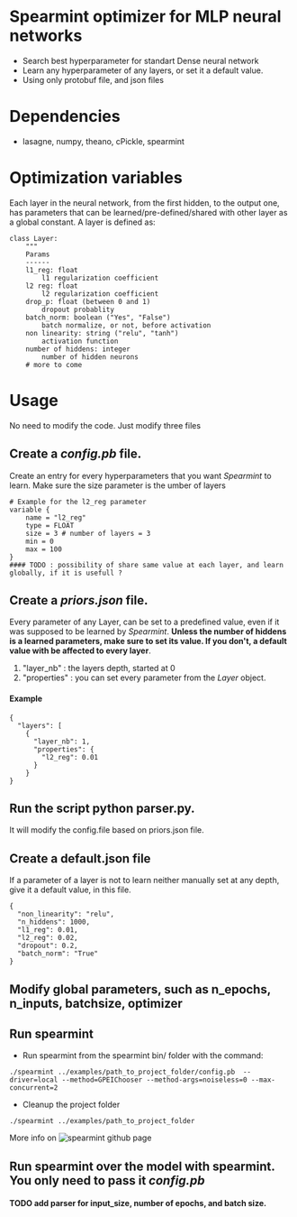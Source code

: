 # Spearmint optimizer for MLP neural networks
* Search best hyperparameter for standart Dense neural network
* Learn any hyperparameter of any layers, or set it a default value.
* Using only protobuf file, and json files

# Dependencies
* lasagne, numpy, theano, cPickle, spearmint

# Optimization variables
Each layer in the neural network, from the first hidden, to the output one, has parameters that can be learned/pre-defined/shared with other layer as a global constant. A layer is defined as:
```
class Layer:
	"""
	Params
	------	
	l1_reg: float
		l1 regularization coefficient	
	l2 reg: float
		l2 regularization coefficient
	drop_p: float (between 0 and 1)
		dropout probablity
	batch_norm: boolean ("Yes", "False")
		batch normalize, or not, before activation
	non linearity: string ("relu", "tanh")
		activation function 
	number of hiddens: integer
		number of hidden neurons
	# more to come
``` 

# Usage
No need to modify the code. Just modify three files	

## Create a _config.pb_ file. 
Create an entry for every hyperparameters that you want _Spearmint_ to learn. Make sure the size parameter is the umber of layers
```{python}
# Example for the l2_reg parameter
variable {
    name = "l2_reg" 
    type = FLOAT
    size = 3 # number of layers = 3
    min = 0
    max = 100
}
#### TODO : possibility of share same value at each layer, and learn globally, if it is usefull ?
``` 


## Create a _priors.json_ file.
Every parameter of any Layer, can be set to a predefined value, even if it was supposed to be learned by _Spearmint_. __Unless the number of hiddens is a learned parameters, make sure to set its value. If you don't, a default value with be affected to every layer__. 
1. "layer_nb" : the layers depth, started at 0
2. "properties" : you can set every parameter from the _Layer_ object.
#### Example
```{json}
{
  "layers": [
    {
      "layer_nb": 1,
      "properties": {
        "l2_reg": 0.01
      }
    }
}
```
## Run the script __python parser.py__. 
It will modify the config.file based on priors.json file.

## Create a __default.json file__
If a parameter of a layer is not to learn neither manually set at any depth, give it a default value, in this file.
```{json}
{
  "non_linearity": "relu",
  "n_hiddens": 1000,
  "l1_reg": 0.01,
  "l2_reg": 0.02,
  "dropout": 0.2,
  "batch_norm": "True"
}
```

## Modify global parameters, such as n_epochs, n_inputs, batchsize, optimizer

## Run spearmint
* Run spearmint from the spearmint bin/ folder with the command:
```{bash}
./spearmint ../examples/path_to_project_folder/config.pb  --driver=local --method=GPEIChooser --method-args=noiseless=0 --max-concurrent=2
```
* Cleanup the project folder
```{bash}
./spearmint ../examples/path_to_project_folder
```
More info on ![spearmint github page](https://github.com/JasperSnoek/spearmint)

## Run spearmint over the model with spearmint. You only need to pass it _config.pb_
#### TODO add parser for input_size, number of epochs, and batch size.


